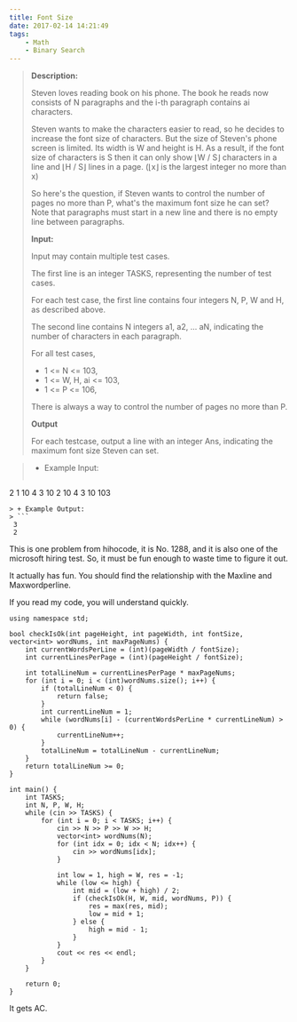 ```yaml
---
title: Font Size
date: 2017-02-14 14:21:49
tags:
    - Math
    - Binary Search
---
```


> **Description:**
>
> Steven loves reading book on his phone. The book he reads now consists of N paragraphs and the i-th paragraph contains ai characters.
>
> Steven wants to make the characters easier to read, so he decides to increase the font size of characters. But the size of Steven's phone screen is limited. Its width is W and height is H. As a result, if the font size of characters is S then it can only show ⌊W / S⌋ characters in a line and ⌊H / S⌋ lines in a page. (⌊x⌋ is the largest integer no more than x)
>
> So here's the question, if Steven wants to control the number of pages no more than P, what's the maximum font size he can set? Note that paragraphs must start in a new line and there is no empty line between paragraphs.
>
> **Input:**
>
> Input may contain multiple test cases.
>
> The first line is an integer TASKS, representing the number of test cases.
>
> For each test case, the first line contains four integers N, P, W and H, as described above.
>
> The second line contains N integers a1, a2, ... aN, indicating the number of characters in each paragraph.
>
> For all test cases,
> + 1 <= N <= 103,
> + 1 <= W, H, ai <= 103,
> + 1 <= P <= 106,
>
> There is always a way to control the number of pages no more than P.
>
> **Output**
>
> For each testcase, output a line with an integer Ans, indicating the maximum font size Steven can set.
>
<!--more-->
> + Example Input:
> ```
 2
 1 10 4 3
 10
 2 10 4 3
 10 103
```
> + Example Output:
> ```
 3
 2
```

<!--more-->

This is one problem from hihocode, it is No. 1288, and it is also one of the microsoft hiring test. So, it must be fun enough to waste time to figure it out.

It actually has fun. You should find the relationship with the Maxline and Maxwordperline.

If you read my code, you will understand quickly.

```
using namespace std;

bool checkIsOk(int pageHeight, int pageWidth, int fontSize, vector<int> wordNums, int maxPageNums) {
    int currentWordsPerLine = (int)(pageWidth / fontSize);
    int currentLinesPerPage = (int)(pageHeight / fontSize);

    int totalLineNum = currentLinesPerPage * maxPageNums;
    for (int i = 0; i < (int)wordNums.size(); i++) {
        if (totalLineNum < 0) {
            return false;
        }
        int currentLineNum = 1;
        while (wordNums[i] - (currentWordsPerLine * currentLineNum) > 0) {
            currentLineNum++;
        }
        totalLineNum = totalLineNum - currentLineNum;
    }
    return totalLineNum >= 0;
}

int main() {
    int TASKS;
    int N, P, W, H;
    while (cin >> TASKS) {
        for (int i = 0; i < TASKS; i++) {
            cin >> N >> P >> W >> H;
            vector<int> wordNums(N);
            for (int idx = 0; idx < N; idx++) {
                cin >> wordNums[idx];
            }

            int low = 1, high = W, res = -1;
            while (low <= high) {
                int mid = (low + high) / 2;
                if (checkIsOk(H, W, mid, wordNums, P)) {
                    res = max(res, mid);
                    low = mid + 1;
                } else {
                    high = mid - 1;
                }
            }
            cout << res << endl;
        }
    }

    return 0;
}
```

It gets AC.
